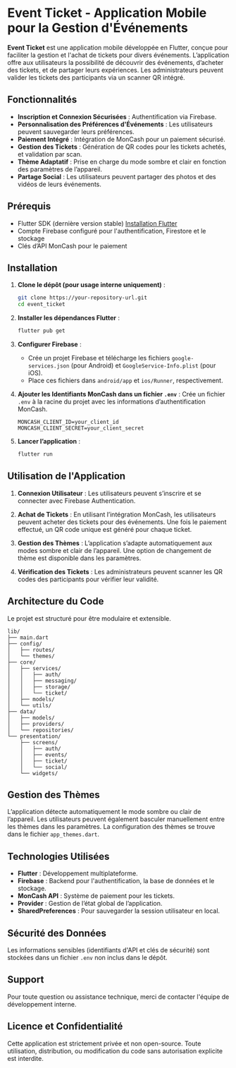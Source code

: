 # Event Ticket - Application Mobile pour la Gestion d'Événements

**Event Ticket** est une application mobile développée en Flutter, conçue pour faciliter la gestion et l'achat de tickets pour divers événements. L’application offre aux utilisateurs la possibilité de découvrir des événements, d’acheter des tickets, et de partager leurs expériences. Les administrateurs peuvent valider les tickets des participants via un scanner QR intégré.

## Fonctionnalités

- **Inscription et Connexion Sécurisées** : Authentification via Firebase.
- **Personnalisation des Préférences d'Événements** : Les utilisateurs peuvent sauvegarder leurs préférences.
- **Paiement Intégré** : Intégration de MonCash pour un paiement sécurisé.
- **Gestion des Tickets** : Génération de QR codes pour les tickets achetés, et validation par scan.
- **Thème Adaptatif** : Prise en charge du mode sombre et clair en fonction des paramètres de l’appareil.
- **Partage Social** : Les utilisateurs peuvent partager des photos et des vidéos de leurs événements.

## Prérequis

- Flutter SDK (dernière version stable) [Installation Flutter](https://flutter.dev/docs/get-started/install)
- Compte Firebase configuré pour l'authentification, Firestore et le stockage
- Clés d’API MonCash pour le paiement

## Installation

1. **Clone le dépôt (pour usage interne uniquement)** :

   ```bash
   git clone https://your-repository-url.git
   cd event_ticket
   ```

2. **Installer les dépendances Flutter** :

   ```bash
   flutter pub get
   ```

3. **Configurer Firebase** :

   - Crée un projet Firebase et télécharge les fichiers `google-services.json` (pour Android) et `GoogleService-Info.plist` (pour iOS).
   - Place ces fichiers dans `android/app` et `ios/Runner`, respectivement.

4. **Ajouter les Identifiants MonCash dans un fichier `.env`** :
   Crée un fichier `.env` à la racine du projet avec les informations d’authentification MonCash.

   ```plaintext
   MONCASH_CLIENT_ID=your_client_id
   MONCASH_CLIENT_SECRET=your_client_secret
   ```

5. **Lancer l’application** :
   ```bash
   flutter run
   ```

## Utilisation de l'Application

1. **Connexion Utilisateur** :
   Les utilisateurs peuvent s’inscrire et se connecter avec Firebase Authentication.

2. **Achat de Tickets** :
   En utilisant l’intégration MonCash, les utilisateurs peuvent acheter des tickets pour des événements. Une fois le paiement effectué, un QR code unique est généré pour chaque ticket.

3. **Gestion des Thèmes** :
   L’application s’adapte automatiquement aux modes sombre et clair de l’appareil. Une option de changement de thème est disponible dans les paramètres.

4. **Vérification des Tickets** :
   Les administrateurs peuvent scanner les QR codes des participants pour vérifier leur validité.

## Architecture du Code

Le projet est structuré pour être modulaire et extensible.

```plaintext
lib/
├── main.dart
├── config/
│   ├── routes/
│   └── themes/
├── core/
│   ├── services/
│   │   ├── auth/
│   │   ├── messaging/
│   │   ├── storage/
│   │   └── ticket/
│   ├── models/
│   └── utils/
├── data/
│   ├── models/
│   ├── providers/
│   └── repositories/
└── presentation/
    ├── screens/
    │   ├── auth/
    │   ├── events/
    │   ├── ticket/
    │   └── social/
    └── widgets/
```

## Gestion des Thèmes

L’application détecte automatiquement le mode sombre ou clair de l’appareil. Les utilisateurs peuvent également basculer manuellement entre les thèmes dans les paramètres. La configuration des thèmes se trouve dans le fichier `app_themes.dart`.

## Technologies Utilisées

- **Flutter** : Développement multiplateforme.
- **Firebase** : Backend pour l'authentification, la base de données et le stockage.
- **MonCash API** : Système de paiement pour les tickets.
- **Provider** : Gestion de l’état global de l’application.
- **SharedPreferences** : Pour sauvegarder la session utilisateur en local.

## Sécurité des Données

Les informations sensibles (identifiants d'API et clés de sécurité) sont stockées dans un fichier `.env` non inclus dans le dépôt.

## Support

Pour toute question ou assistance technique, merci de contacter l'équipe de développement interne.

## Licence et Confidentialité

Cette application est strictement privée et non open-source. Toute utilisation, distribution, ou modification du code sans autorisation explicite est interdite.
